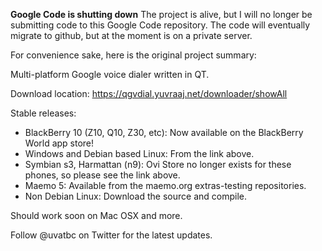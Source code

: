 **Google Code is shutting down**
The project is alive, but I will no longer be submitting code to this Google Code repository.
The code will eventually migrate to github, but at the moment is on a private server.

For convenience sake, here is the original project summary:

Multi-platform Google voice dialer written in QT.

Download location: https://qgvdial.yuvraaj.net/downloader/showAll

Stable releases:
  * BlackBerry 10 (Z10, Q10, Z30, etc): Now available on the BlackBerry World app store!
  * Windows and Debian based Linux: From the link above.
  * Symbian s3, Harmattan (n9): Ovi Store no longer exists for these phones, so please see the link above.
  * Maemo 5: Available from the maemo.org extras-testing repositories.
  * Non Debian Linux: Download the source and compile.

Should work soon on Mac OSX and more.

Follow @uvatbc on Twitter for the latest updates.